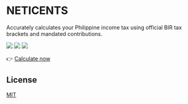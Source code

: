 # NETICENTS

Accurately calculates your Philippine income tax using official BIR tax brackets and mandated contributions.

<p>
  <img src="https://img.shields.io/badge/React-20232A?style=for-the-badge&logo=react&logoColor=61DAFB" />
  <img src="https://img.shields.io/badge/Vite-646cff?style=for-the-badge&logo=vite&logoColor=61DAFB" />
  <img src="https://img.shields.io/badge/Tailwind_CSS-38B2AC?style=for-the-badge&logo=tailwind-css&logoColor=white" />
</p>


👉 [Calculate now](https://nathanielseth.github.io/neticents)

## License

[MIT](https://choosealicense.com/licenses/mit/)
